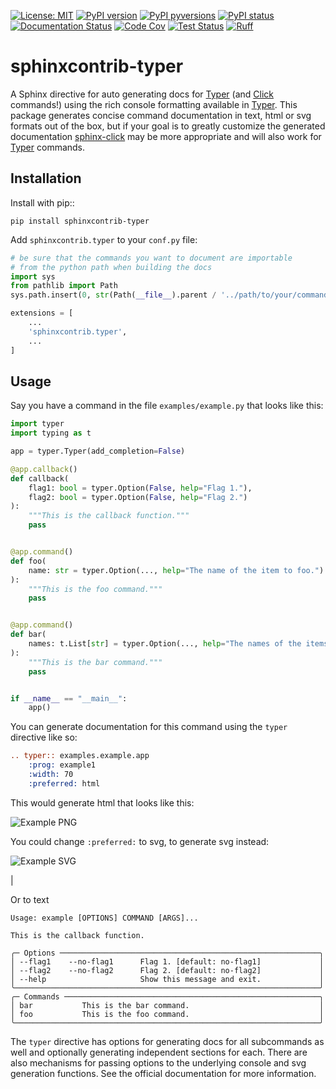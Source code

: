 
[![License: MIT](https://img.shields.io/badge/License-MIT-blue.svg)](https://opensource.org/licenses/MIT)
[![PyPI version](https://badge.fury.io/py/sphinxcontrib-typer.svg)](https://pypi.python.org/pypi/sphinxcontrib-typer/)
[![PyPI pyversions](https://img.shields.io/pypi/pyversions/sphinxcontrib-typer.svg)](https://pypi.python.org/pypi/sphinxcontrib-typer/)
[![PyPI status](https://img.shields.io/pypi/status/sphinxcontrib-typer.svg)](https://pypi.python.org/pypi/sphinxcontrib-typer)
[![Documentation Status](https://readthedocs.org/projects/sphinxcontrib-typer/badge/?version=latest)](http://sphinxcontrib-typer.readthedocs.io/?badge=latest/)
[![Code Cov](https://codecov.io/gh/sphinx-contrib/typer/branch/main/graph/badge.svg?token=0IZOKN2DYL)](https://app.codecov.io/gh/sphinx-contrib/typer)
[![Test Status](https://github.com/sphinx-contrib/typer/workflows/test/badge.svg)](https://github.com/sphinx-contrib/typer/actions/workflows/test.yml)
[![Ruff](https://img.shields.io/endpoint?url=https://raw.githubusercontent.com/astral-sh/ruff/main/assets/badge/v2.json)](https://github.com/astral-sh/ruff)

# sphinxcontrib-typer

A Sphinx directive for auto generating docs for [Typer](https://typer.tiangolo.com/) 
(and [Click](https://click.palletsprojects.com/) commands!) using the rich console
formatting available in [Typer](https://typer.tiangolo.com/). This package generates
concise command documentation in text, html or svg formats out of the box, but if your
goal is to greatly customize the generated documentation
[sphinx-click](https://sphinx-click.readthedocs.io/en/latest/) may be more appropriate
and will also work for [Typer](https://typer.tiangolo.com/) commands.

## Installation

Install with pip::

    pip install sphinxcontrib-typer

Add ``sphinxcontrib.typer`` to your ``conf.py`` file:

```python
# be sure that the commands you want to document are importable
# from the python path when building the docs
import sys
from pathlib import Path
sys.path.insert(0, str(Path(__file__).parent / '../path/to/your/commands'))

extensions = [
    ...
    'sphinxcontrib.typer',
    ...
]
```

## Usage

Say you have a command in the file ``examples/example.py`` that looks like
this:

```python
import typer
import typing as t

app = typer.Typer(add_completion=False)

@app.callback()
def callback(
    flag1: bool = typer.Option(False, help="Flag 1."),
    flag2: bool = typer.Option(False, help="Flag 2.")
):
    """This is the callback function."""
    pass


@app.command()
def foo(
    name: str = typer.Option(..., help="The name of the item to foo.")
):
    """This is the foo command."""
    pass


@app.command()
def bar(
    names: t.List[str] = typer.Option(..., help="The names of the items to bar."),
):
    """This is the bar command."""
    pass


if __name__ == "__main__":
    app()
```

You can generate documentation for this command using the ``typer`` directive
like so:

```rst
.. typer:: examples.example.app
    :prog: example1
    :width: 70
    :preferred: html
```

This would generate html that looks like this:

![Example PNG](https://raw.githubusercontent.com/sphinx-contrib/typer/main/example.html.png)

You could change ``:preferred:`` to svg, to generate svg instead:

![Example SVG](https://raw.githubusercontent.com/sphinx-contrib/typer/main/example.svg)

|

Or to text
                                                                                            
    Usage: example [OPTIONS] COMMAND [ARGS]...                                                  
                                                                                                
    This is the callback function.                                                              
                                                                                                
    ╭─ Options ──────────────────────────────────────────────────────────╮
    │ --flag1    --no-flag1      Flag 1. [default: no-flag1]             │
    │ --flag2    --no-flag2      Flag 2. [default: no-flag2]             │
    │ --help                     Show this message and exit.             │
    ╰────────────────────────────────────────────────────────────────────╯
    ╭─ Commands ─────────────────────────────────────────────────────────╮
    │ bar           This is the bar command.                             │
    │ foo           This is the foo command.                             │
    ╰────────────────────────────────────────────────────────────────────╯


The ``typer`` directive has options for generating docs for all subcommands as well
and optionally generating independent sections for each. There are also mechanisms
for passing options to the underlying console and svg generation functions. See the
official documentation for more information.
